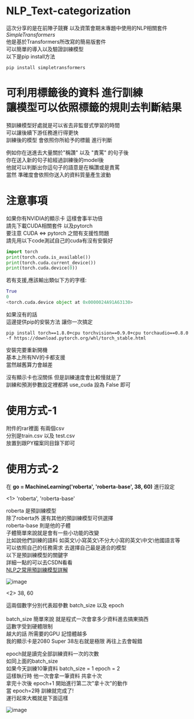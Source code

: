 # NLP_Text-categorization

這次分享的是在前陣子競賽 以及資策會期末專題中使用的NLP相關套件 <br> 
*SimpleTransformers*<br>
他是基於Transformers所改寫的簡易版套件<br> 
可以簡單的導入以及驗證訓練模型 <br> 
以下是pip install方法 <br> 

```pip
pip install simpletransformers
```


# 可利用標籤後的資料 進行訓練  <br>讓模型可以依照標籤的規則去判斷結果

預訓練模型好處就是可以省去非監督式學習的時間<br> 
可以讓後續下游任務進行得更快<br> 
訓練後的模型 會依照你所給予的標籤 進行判斷<br> 

例如你在送進去大量關於"稱讚" 以及 "責罵" 的句子後 <br> 
你在送入新的句子給經過訓練後的model後  <br>
他就可以判斷出你這句子的語意是在稱讚或是責罵 <br>
當然 準確度會依照你送入的資料質量產生波動  <br>


# 注意事項

如果你有NVIDIA的顯示卡 這樣會事半功倍 <br>
請先下載CUDA相關套件 以及pytorch <br>
要注意 CUDA <=> pytorch 之間有支援性問題 <br> 
請先用以下code測試自己的cuda有沒有安裝好 <br>

```python
import torch
print(torch.cuda.is_available())
print(torch.cuda.current_device())
print(torch.cuda.device(0))

```

若有支援,應該輸出類似下方的字樣:

```python
True
0
<torch.cuda.device object at 0x0000024A91A63130>
```
如果沒有的話<br>
這邊提供pip的安裝方法 讓你一次搞定<br>

```pip
pip install torch==1.8.0+cpu torchvision==0.9.0+cpu torchaudio==0.8.0 -f https://download.pytorch.org/whl/torch_stable.html
```

安裝完要重新開機 <br>
基本上所有NV的卡都支援 <br>
當然越舊算力會越差<br>

沒有顯示卡也沒關係 但是訓練速度會比較慢就是了 <br> 
訓練和預測參數設定裡都將 use_cuda 設為 False 即可

# 使用方式-1 

附件的rar裡面 有兩個csv  <br>
分別是train.csv 以及 test.csv  <br>
放置到跟PY檔案同目錄下即可  <br>

# 使用方式-2

在 **go = MachineLearning('roberta', 'roberta-base', 38, 60)**   進行設定 <br>

<1> 'roberta', 'roberta-base' <br>

roberta 是預訓練模型 <br>
除了roberta外 還有其他的預訓練模型可供選擇  <br>
roberta-base 則是他的子體  <br>
子體簡單來說就是會有一些小功能的改變  <br>
比如說他們訓練的語料 如英文\小寫英文\不分大小寫的英文\中文\他國語言等  <br>
可以依照自己的任務需求 去選擇自己最是適合的模型  <br>
以下是預訓練模型的關鍵字 <br>
詳細一點的可以去CSDN看看 <br>
[NLP之常用預訓練模型詳解](https://blog.csdn.net/qq_36722887/article/details/118191949)

![image](https://github.com/ElegonYang/NLP_Text-categorization/blob/main/jpgs/001.jpg)

<2> 38, 60 <br>

這兩個數字分別代表超參數 batch_size 以及 epoch <br>
<br>
batch_size 簡單來說 就是程式一次會拿多少資料進去搞東搞西 <br>
這數字受到硬體限制 <br>
越大的話 所需要的GPU 記憶體越多 <br>
我的顯示卡是2080 Super 38左右就是極限 再往上去會報錯<br>

epoch就是讀完全部訓練資料一次的次數<br>
如同上面的batch_size <br>
如果今天訓練10筆資料 batch_size = 1 epoch = 2 <br>
這樣執行時 他一次會拿一筆資料 共拿十次 <br>
拿完十次後 epoch+1 開始進行第二次"拿十次"的動作<br>
當 epoch=2時 訓練就完成了!<br>
運行起來大概就是下面這樣 <br>

![image](https://github.com/ElegonYang/NLP_Text-categorization/blob/main/jpgs/1631769938041.gif)





